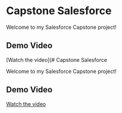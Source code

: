 # Capstone Salesforce

Welcome to my Salesforce Capstone project!

## Demo Video

[Watch the video](# Capstone Salesforce

Welcome to my Salesforce Capstone project!

## Demo Video

[Watch the video](https://drive.google.com/file/d/1H7qtDuPd0nh62P7fRM__bNH0VlEPW3Ex/view?usp=drive_link)

